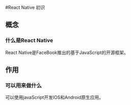 #React Native 初识
## 概念

### 什么是React Native

React Native是FaceBook推出的基于JavaScript的开源框架。



## 作用

### 可以用来做什么

可以使用javaScript开发IOS和Android原生应用。


